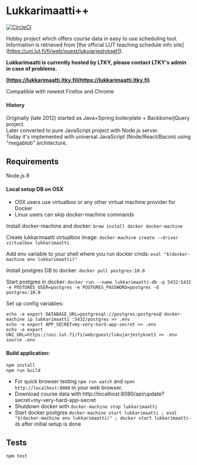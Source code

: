 # Lukkarimaatti++

[![CircleCI](https://circleci.com/bb/laastine-ci/lukkarimaatti/tree/master.svg?style=svg&circle-token=7b36babd077a7ee08258f02d55ad7d2aa4b35eca)](https://circleci.com/bb/laastine-ci/lukkarimaatti/tree/master)

Hobby project which offers course data in easy to use scheduling tool.<br>
Information is retrieved from [the official LUT teaching schedule info site] (https://uni.lut.fi/fi/web/guest/lukujarjestykset1).

**Lukkarimaatti is currently hosted by LTKY, please contact LTKY's admin in case of problems.**

**[https://lukkarimaatti.ltky.fi](https://lukkarimaatti.ltky.fi)**

Compatible with newest Firefox and Chrome

#### History

Originally (late 2012) started as Java+Spring boilerplate + Backbone/jQuery project.<br>
Later converted to pure JavaScript project with Node.js server.<br>
Today it's implemented with universal JavaScript (Node/React/Bacon) using "megablob" architecture.

## Requirements
Node.js 8

#### Local setup DB on OSX
- OSX users use virtualbox or any other virtual machine provider for Docker
- Linux users can skip docker-machine commands

Install docker-machine and docker:
`brew install docker docker-machine`

Create lukkarimaatti virtualbox image:
`docker-machine create --driver virtualbox lukkarimaatti`

Add env variable to your shell where you run docker cmds:
`eval "$(docker-machine env lukkarimaatti)"`

Install postgres DB to docker:
 `docker pull postgres:10.0`

Start postgres in docker: `docker run --name lukkarimaatti-db -p 5432:5432 -e POSTGRES_USER=postgres -e POSTGRES_PASSWORD=postgres -d postgres:10.0`

Set up config variables:
```
echo -e export DATABASE_URL=postgresql://postgres:postgres@`docker-machine ip lukkarimaatti`:5432/postgres >> .env
echo -e export APP_SECRET=my-very-hard-app-secret >> .env
echo -e export UNI_URL=https://uni.lut.fi/fi/web/guest/lukujarjestykset1 >> .env
source .env
```

#### Build application:
```
npm install
npm run build
```
- For quick browser testing `npm run watch` and `open http://localhost:8080` in your web browser.
- Download course data with http://localhost:8080/api/update?secret=my-very-hard-app-secret
- Shutdown docker with `docker-machine stop lukkarimaatti`
- Start docker postgres `docker-machine start lukkarimaatti ; eval "$(docker-machine env lukkarimaatti)" ; docker start lukkarimaatti-db` after initial setup is done

## Tests

`npm test`
